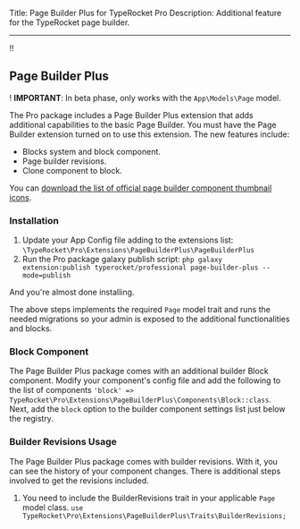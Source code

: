 Title: Page Builder Plus for TypeRocket Pro
Description: Additional feature for the TypeRocket page builder. 

---

!!

## Page Builder Plus

! **IMPORTANT**: In beta phase, only works with the `App\Models\Page` model.

The Pro package includes a Page Builder Plus extension that adds additional capabilities to the basic Page Builder. You must have the Page Builder extension turned on to use this extension. The new features include:

- Blocks system and block component.
- Page builder revisions.
- Clone component to block.

You can [download the list of official page builder component thumbnail icons](https://typerocket.com/Page-Builder-Component-Thumbnails.zip).

### Installation

1. Update your App Config file adding to the extensions list: `\TypeRocket\Pro\Extensions\PageBuilderPlus\PageBuilderPlus`
2. Run the Pro package galaxy publish script: `php galaxy extension:publish typerocket/professional page-builder-plus --mode=publish`

And you're almost done installing.

The above steps implements the required `Page` model trait and runs the needed migrations so your admin is exposed to the additional functionalities and blocks.

### Block Component

The Page Builder Plus package comes with an additional builder Block component. Modify your component's config file and add the following to the list of components `'block' => TypeRocket\Pro\Extensions\PageBuilderPlus\Components\Block::class`. Next, add the `block` option to the builder component settings list just below the registry.

### Builder Revisions Usage

The Page Builder Plus package comes with builder revisions. With it, you can see the history of your component changes. There is additional steps involved to get the revisions included.

1. You need to include the BuilderRevisions trait in your applicable `Page` model class. `use TypeRocket\Pro\Extensions\PageBuilderPlus\Traits\BuilderRevisions;`